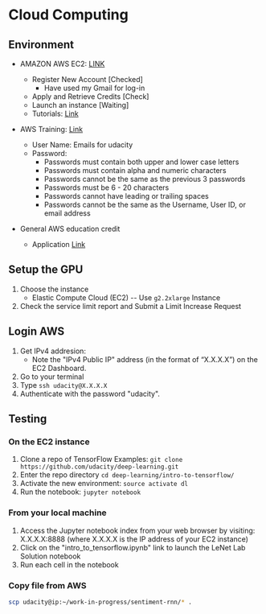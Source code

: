 # Cloud Computing

## Environment

- AMAZON AWS EC2: [LINK](https://us-west-1.console.aws.amazon.com/console/home?region=us-west-1) 
    - Register New Account [Checked] 
        - Have used my Gmail for log-in
    - Apply and Retrieve Credits [Check]
    - Launch an instance [Waiting]
    - Tutorials: [Link](https://aws.amazon.com/getting-started/?sc_channel=em&sc_campaign=wlcm&sc_publisher=aws&sc_medium=em_wlcm_2&sc_detail=wlcm_2b&sc_content=other&sc_country=global&sc_geo=global&sc_category=mult&ref_=pe_1679150_132208650)

- AWS Training: [Link](https://awstraining.csod.com/)
    - User Name: Emails for udacity
    - Password: 
        - Passwords must contain both upper and lower case letters
        - Passwords must contain alpha and numeric characters
        - Passwords cannot be the same as the previous 3 passwords
        - Passwords must be 6 - 20 characters   
        - Passwords cannot have leading or trailing spaces
        - Passwords cannot be the same as the Username, User ID, or email address

- General AWS education credit
    - Application [Link](https://www.awseducate.com/InstitutionApplication) 

## Setup the GPU

1. Choose the instance
    - Elastic Compute Cloud (EC2) -- Use `g2.2xlarge` Instance
2. Check the service limit report and Submit a Limit Increase Request

## Login AWS

1. Get IPv4 addresion: 
    - Note the "IPv4 Public IP" address (in the format of “X.X.X.X”) on the EC2 Dashboard.
2. Go to your terminal
3. Type `ssh udacity@X.X.X.X`
4. Authenticate with the password "udacity".

## Testing

### On the EC2 instance

1. Clone a repo of TensorFlow Examples: `git clone https://github.com/udacity/deep-learning.git`
2. Enter the repo directory `cd deep-learning/intro-to-tensorflow/`
3. Activate the new environment: `source activate dl`
4. Run the notebook: `jupyter notebook`

### From your local machine

1. Access the Jupyter notebook index from your web browser by visiting: X.X.X.X:8888 (where X.X.X.X is the IP address of your EC2 instance)
2. Click on the "intro_to_tensorflow.ipynb" link to launch the LeNet Lab Solution notebook
3. Run each cell in the notebook

### Copy file from AWS

```bash
scp udacity@ip:~/work-in-progress/sentiment-rnn/* .
```